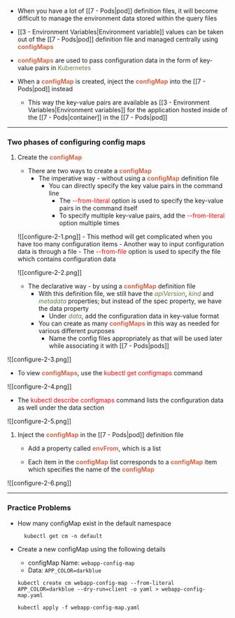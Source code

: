 - When you have a lot of [[7 - Pods|pod]] definition files, it will become difficult to manage the environment data stored within the query files

- [[3 - Environment Variables|Environment variable]] values can be taken out of the [[7 - Pods|pod]] definition file and managed centrally using <b><span style="color:#d46644">configMaps</span></b>

- <b><span style="color:#d46644">configMaps</span></b> are used to pass configuration data in the form of key-value pairs in <span style="color:#5c7e3e">Kubernetes</span>

- When a <b><span style="color:#d46644">configMap</span></b> is created, inject the <b><span style="color:#d46644">configMap</span></b> into the [[7 - Pods|pod]] instead
	- This way the key-value pairs are available as [[3 - Environment Variables|Environment variables]] for the application hosted inside of the [[7 - Pods|container]] in the [[7 - Pods|pod]]

------------------------------------------------------------------------------------------------------

### Two phases of configuring config maps

1. Create the <b><span style="color:#d46644">configMap</span></b>
	- There are two ways to create a <b><span style="color:#d46644">configMap</span></b>
		- The imperative way - without using a <b><span style="color:#d46644">configMap</span></b> definition file
			- You can directly specify the key value pairs in the command line
				- The <span style="color:red">--from-literal</span> option is used to specify the key-value pairs in the command itself
				- To specify multiple key-value pairs, add the <span style="color:red">--from-literal</span> option multiple times
			
	![[configure-2-1.png]] 
				- This method will get complicated when you have too many configuration items
				- Another way to input configuration data is through a file
				- The <span style="color:red">--from-file</span> option is used to specify the file which contains configuration data
	
	![[configure-2-2.png]]

	- The declarative way - by using a <b><span style="color:#d46644">configMap</span></b> definition file
		- With this definition file, we still have the <i><span style="color:#5c7e3e">apiVersion</span></i>, <i><span style="color:#5c7e3e">kind</span></i> and <i><span style="color:#5c7e3e">metadata</span></i> properties; but instead of the spec property, we have the data property
			- Under <i><span style="color:#5c7e3e">data</span></i>, add the configuration data in key-value format
		- You can create as many <b><span style="color:#d46644">configMaps</span></b> in this way as needed for various different purposes
			- Name the config files appropriately as that will be used later while associating it with [[7 - Pods|pods]]

![[configure-2-3.png]]

- To view <b><span style="color:#d46644">configMaps</span></b>, use the <span style="color:red">kubectl get configmaps</span> command

![[configure-2-4.png]]

- The <span style="color:red">kubectl describe configmaps</span> command lists the configuration data as well under the data section

![[configure-2-5.png]]

1. Inject the <b><span style="color:#d46644">configMap</span></b> in the [[7 - Pods|pod]] definition file

	- Add a property called <b><span style="color:#d46644">envFrom</span></b>, which is a list

	- Each item in the <b><span style="color:#d46644">configMap</span></b> list corresponds to a <b><span style="color:#d46644">configMap</span></b> item which specifies the name of the <b><span style="color:#d46644">configMap</span></b>

![[configure-2-6.png]]

------------------------------------------------------------------------------------------------------

### Practice Problems

- How many configMap exist in the default namespace

		kubectl get cm -n default

- Create a new configMap using the following details
	- configMap Name: `webapp-config-map`
	- Data: `APP_COLOR=darkblue`

	`kubectl create cm webapp-config-map --from-literal APP_COLOR=darkblue --dry-run=client -o yaml > webapp-config-map.yaml`

	`kubectl apply -f webapp-config-map.yaml`